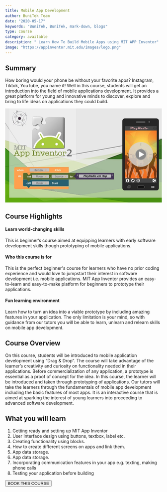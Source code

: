 ```yaml
---
title: Mobile App Development
author: BuniTek Team
date: "2020-05-17"
keywords: "BuniTek, BuniTek, mark-down, blogs"
type: course
category: available
description: " Learn How To Build Mobile Apps using MIT APP Inventor"
image: "https://appinventor.mit.edu/images/logo.png"
---
```


<div class ="markdown__content">
<h2 class='markdown__section'> <span class="test">Summary</span> </h2>
  <p class="markdown_paragraph ">
    How boring would your phone be without your favorite apps? Instagram, Tiktok, YouTube, you name it! Well in this course, students will get an introduction into the field of mobile applications development. It provides a great platform for young and innovative minds to discover, explore and bring to life ideas on applications they could build.  
  </p>

  <img class="markdown__image" src="../../assets/images/courses/mobile-dev.jpg" />

<h2 class='markdown__section'> Course Highlights </h2>

  <h4 class="markdown__sub-section"><span>Learn world-changing skills</span></h4>
    <p class="markdown_paragraph">
     This is beginner’s course aimed at equipping learners with early software development skills though prototyping of mobile applications. 
    </p>



  <h4 class="markdown__sub-section"> <span>Who this course is for</span> </h4>
    <p class="markdown_paragraph">
     This is the perfect beginner's course for learners who have no prior coding experience and would love to jumpstart their interest in software development i.e. mobile applications. MIT App Inventor provides an easy-to-learn and easy-to-make platform for beginners to prototype their applications. 
    </p>


  <h4 class="markdown__sub-section"> <span>Fun learning environment</span> </h4>
    <p class="markdown_paragraph">
     Learn how to turn an idea into a viable prototype by including amazing features in your application. The only limitation is your mind, so with guidance from our tutors you will be able to learn, unlearn and relearn skills on mobile app development.   
    </p>



<h2 class='markdown__section'> Course Overview </h2>
  <p class="markdown_paragraph">
  On this course, students will be introduced to mobile application development using “Drag & Drop”. The course will take advantage of the learner’s creativity and curiosity on functionality needed in their applications. Before commercialization of any application, a prototype is essential as a proof of concept for the idea. In this course, the learner will be introduced and taken through prototyping of applications. Our tutors will take the learners through the fundamentals of mobile app development including the basic features of most apps. It is an interactive course that is aimed at sparking the interest of young learners into proceeding to advanced software development. 
  </p>



<h2 class='markdown__section'>  What you will learn </h2>
  <ol>
    <li>Getting ready and setting up MIT App Inventor</li>
    <li>User Interface design using buttons, textbox, label etc.</li>
    <li>Creating functionality using blocks. </li>
    <li>How to create different screens on apps and link them. </li>
    <li>App data storage.</li>
    <li>App data storage.</li>
    <li>Incorporating communication features in your app e.g. texting, making phone calls </li>
    <li>Testing your application before building </li>
  </ol>

<a href="course/enRoll"><button class="markdown__button is-primary has-bg-primary">BOOK THIS COURSE <div class="markdown__button__overlay"></div></button> </a>


</div>